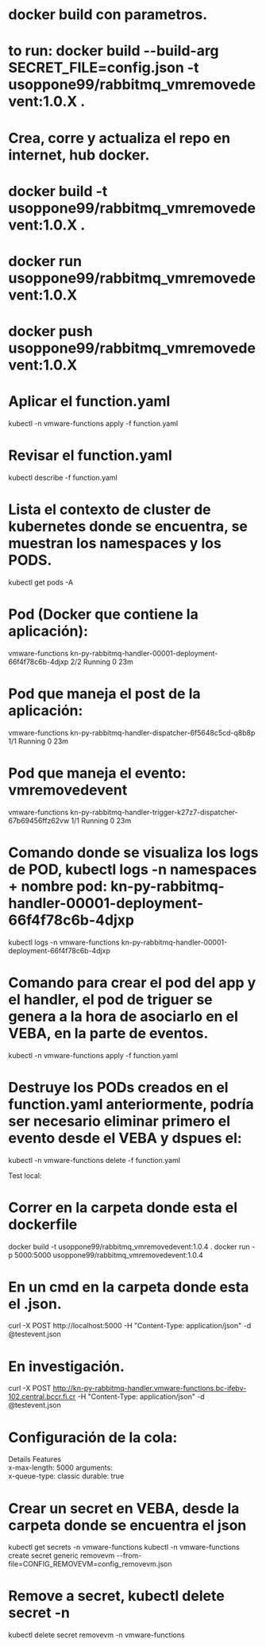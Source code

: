 # docker build con parametros.
# to run: docker build --build-arg SECRET_FILE=config.json -t usoppone99/rabbitmq_vmremovedevent:1.0.X .

# Crea, corre y actualiza el repo en internet, hub docker.
# docker build -t usoppone99/rabbitmq_vmremovedevent:1.0.X .
# docker run usoppone99/rabbitmq_vmremovedevent:1.0.X
# docker push usoppone99/rabbitmq_vmremovedevent:1.0.X

# Aplicar el function.yaml
kubectl -n vmware-functions apply -f function.yaml

# Revisar el function.yaml
kubectl describe -f function.yaml

# Lista el contexto de cluster de kubernetes donde se encuentra, se muestran los namespaces y los PODS.
kubectl get pods -A

# Pod (Docker que contiene la aplicación):
vmware-functions     kn-py-rabbitmq-handler-00001-deployment-66f4f78c6b-4djxp          2/2     Running   0          23m  
# Pod que maneja el post de la aplicación:
vmware-functions     kn-py-rabbitmq-handler-dispatcher-6f5648c5cd-q8b8p                1/1     Running   0          23m  
# Pod que maneja el evento: vmremovedevent
vmware-functions     kn-py-rabbitmq-handler-trigger-k27z7-dispatcher-67b69456ffz62vw   1/1     Running   0          23m  

# Comando donde se visualiza los logs de POD, kubectl logs -n namespaces + nombre pod: kn-py-rabbitmq-handler-00001-deployment-66f4f78c6b-4djxp 
kubectl logs -n vmware-functions kn-py-rabbitmq-handler-00001-deployment-66f4f78c6b-4djxp  

# Comando para crear el pod del app y el handler, el pod de triguer se genera a la hora de asociarlo en el VEBA, en la parte de eventos.
kubectl -n vmware-functions apply -f function.yaml  

# Destruye los PODs creados en el function.yaml anteriormente, podría ser necesario eliminar primero el evento desde el VEBA y dspues el:
kubectl -n vmware-functions delete -f function.yaml  

Test local:

# Correr en la carpeta donde esta el dockerfile
docker build -t usoppone99/rabbitmq_vmremovedevent:1.0.4 .
docker run -p 5000:5000 usoppone99/rabbitmq_vmremovedevent:1.0.4

# En un cmd en la carpeta donde esta el .json.
curl -X POST http://localhost:5000 -H "Content-Type: application/json" -d @testevent.json


# En investigación.
curl -X POST http://kn-py-rabbitmq-handler.vmware-functions.bc-ifebv-102.central.bccr.fi.cr -H "Content-Type: application/json" -d @testevent.json

# Configuración de la cola:
Details
Features	
x-max-length:	5000
arguments:	
x-queue-type:	classic
durable:	true

# Crear un secret en VEBA, desde la carpeta donde se encuentra el json
kubectl get secrets -n vmware-functions 
kubectl -n vmware-functions create secret generic removevm --from-file=CONFIG_REMOVEVM=config_removevm.json  

# Remove a secret, kubectl delete secret <secret-name> -n <namespace>
kubectl delete secret removevm -n vmware-functions  

